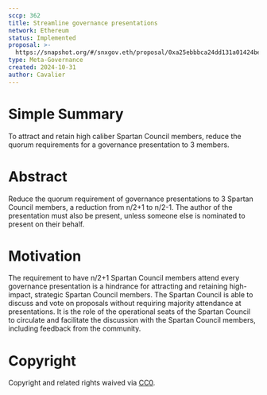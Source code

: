 ```yaml
---
sccp: 362
title: Streamline governance presentations
network: Ethereum
status: Implemented
proposal: >-
  https://snapshot.org/#/snxgov.eth/proposal/0xa25ebbbca24dd131a01424beb2c0a65b4ebc61df93cb949549e8b4b067789bb4
type: Meta-Governance
created: 2024-10-31
author: Cavalier
---
```


# Simple Summary
To attract and retain high caliber Spartan Council members, reduce the quorum requirements for a governance presentation to 3 members. 

# Abstract
Reduce the quorum requirement of governance presentations to 3 Spartan Council members, a reduction from n/2+1 to n/2-1. The author of the presentation must also be present, unless someone else is nominated to present on their behalf.

# Motivation

The requirement to have n/2+1 Spartan Council members attend every governance presentation is a hindrance for attracting and retaining high-impact, strategic Spartan Council members. The Spartan Council is able to discuss and vote on proposals without requiring majority attendance at presentations. It is the role of the operational seats of the Spartan Council to circulate and facilitate the discussion with the Spartan Council members, including feedback from the community.

# Copyright
Copyright and related rights waived via [CC0](https://creativecommons.org/publicdomain/zero/1.0/).

